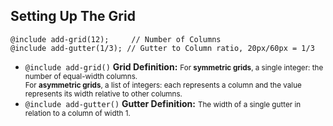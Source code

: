 ## Setting Up The Grid


<pre><code class="language-scss">@include add-grid(12);     // Number of Columns
@include add-gutter(1/3); // Gutter to Column ratio, 20px/60px = 1/3</code></pre>

<ul class="list-big">
  <li><code class="language-scss">@include add-grid()</code>  <strong>Grid Definition:</strong>
    <small>
      For <strong>symmetric grids</strong>, a single integer: the number of equal-width columns. <br/>
      For <strong>asymmetric grids</strong>, a list of integers: each represents a column and the value represents its width relative to other columns.
    </small>
  </li>
  <li><code class="language-scss">@include add-gutter()</code>  <strong>Gutter Definition:</strong>
    <small>The width of a single gutter in relation to a column of width 1.</small>
  </li>
</ul>
